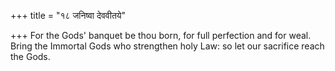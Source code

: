 +++
title = "१८ जनिष्वा देववीतये"

+++
For the Gods' banquet be thou born, for full perfection and for weal.  
     Bring the Immortal Gods who strengthen holy Law: so let our sacrifice reach the Gods.